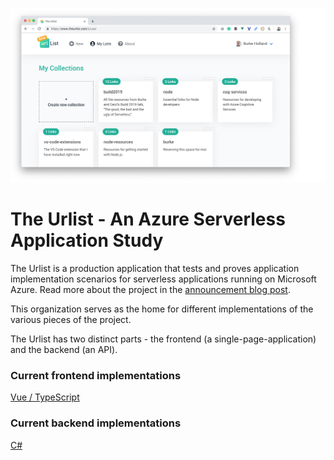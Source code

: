 ![](images/urlist-banner.png)

# The Urlist - An Azure Serverless Application Study

The Urlist is a production application that tests and proves application implementation scenarios for serverless applications running on Microsoft Azure. Read more about the project in the [announcement blog post](https://hackernoon.com/the-urlist-an-application-study-in-serverless-and-azure-13c2e3b07dd2).

This organization serves as the home for different implementations of the various pieces of the project.

The Urlist has two distinct parts - the frontend (a single-page-application) and the backend (an API).

### Current frontend implementations

[Vue / TypeScript](https://github.com/the-urlist/frontend-vue-typescript)

### Current backend implementations

[C#](https://github.com/the-urlist/backend-csharp)
